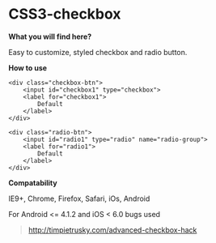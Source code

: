 # CSS3-checkbox

**What you will find here?**

Easy to customize, styled checkbox and radio button.

**How to use**

    <div class="checkbox-btn">
	    <input id="checkbox1" type="checkbox">
	    <label for="checkbox1">
	        Default
	    </label>
	</div>

	<div class="radio-btn">
	    <input id="radio1" type="radio" name="radio-group">
	    <label for="radio1">
	        Default
	    </label>
	</div>

**Compatability**

IE9+, Chrome, Firefox, Safari, iOs, Android

For Android <= 4.1.2 and iOS < 6.0 bugs used

> http://timpietrusky.com/advanced-checkbox-hack




